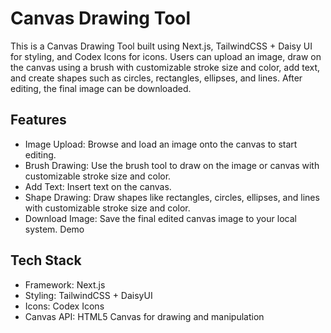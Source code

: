 # Canvas Drawing Tool
This is a Canvas Drawing Tool built using Next.js, TailwindCSS + Daisy UI for styling, and Codex Icons for icons. Users can upload an image, draw on the canvas using a brush with customizable stroke size and color, add text, and create shapes such as circles, rectangles, ellipses, and lines. After editing, the final image can be downloaded.

## Features
- Image Upload: Browse and load an image onto the canvas to start editing.
- Brush Drawing: Use the brush tool to draw on the image or canvas with customizable stroke size and color.
- Add Text: Insert text on the canvas.
- Shape Drawing: Draw shapes like rectangles, circles, ellipses, and lines with customizable stroke size and color.
- Download Image: Save the final edited canvas image to your local system.
Demo

## Tech Stack
- Framework: Next.js
- Styling: TailwindCSS + DaisyUI
- Icons: Codex Icons
- Canvas API: HTML5 Canvas for drawing and manipulation
